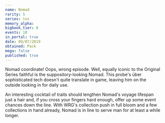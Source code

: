 ```yaml
---
name: Nomad
rarity: 5
series: tos
memory_alpha:
bigbook_tier: 8
events: 10
in_portal: true
date: 09/07/2019
obtained: Pack
mega: false
published: true
---
```


Nomad coordinate! Oops, wrong episode. Well, equally iconic to the Original Series faithful is the suppository-looking Nomad. This probe's über sophisticated tech doesn't quite translate in game, leaving him on the outside looking in for daily use. 

An interesting cocktail of traits should lengthen Nomad's voyage lifespan just a hair and, if you cross your fingers hard enough, offer up some event chances down the line. With WRG's collection push in full bloom and a few collections in hand already, Nomad is in line to serve man for at least a while longer.
